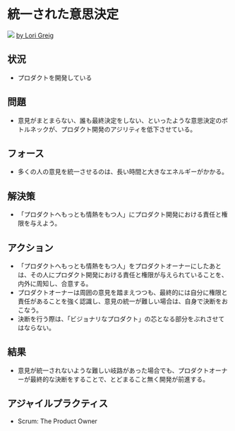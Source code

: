 # 統一された意思決定
![](https://www.dropbox.com/s/p7s0xqow848lxgy/decision_maker.jpg?dl=1)
[by Lori Greig](https://www.flickr.com/photos/lori_greig/5331407245/in/photolist-5cGHia-987RCz-M7ZXG-cYBgzj-aQUzkH-9nCktJ-a4b7bd-9w3Y6-8884cJ-CQPPv-5doH6U-fii48V-4pmRp2-ijuod3-cAnMDj-5do3yC-ityb7M-fqEKy6-nMsEUE-9b3Jbn-nvFrjq-9NFVNX-9NDvLH-yotTZ-eEv8Y-9NEtYQ-9NGKrb-9M2DZZ-9NJybd-9NAsCc-9NF1UU-cidfdU-cidepj-cidezY-cidesE-cidfa9-9NGabs-9NEwpU-9NH11D-9NGBho-9M2DUT-9NGYu8-9NJKMw-drgDqs-7toy7-cideFm-cidf7w-6DjMwL-cidf3q-JdD9b)

## 状況
- プロダクトを開発している

## 問題
- 意見がまとまらない、誰も最終決定をしない、といったような意思決定のボトルネックが、プロダクト開発のアジリティを低下させている。

## フォース
- 多くの人の意見を統一させるのは、長い時間と大きなエネルギーがかかる。

## 解決策
- 「プロダクトへもっとも情熱をもつ人」にプロダクト開発における責任と権限を与えよう。

## アクション
-  「プロダクトへもっとも情熱をもつ人」をプロダクトオーナーにしたあとは、その人にプロダクト開発における責任と権限が与えられていることを、内外に周知し、合意する。
- プロダクトオーナーは周囲の意見を踏まえつつも、最終的には自分に権限と責任があることを強く認識し、意見の統一が難しい場合は、自身で決断をおこなう。
- 決断を行う際は、「ビジョナリなプロダクト」の芯となる部分をぶれさせてはならない。

## 結果
- 意見が統一されないような難しい岐路があった場合でも、プロダクトオーナーが最終的な決断をすることで、とどまること無く開発が前進する。

## アジャイルプラクティス
- Scrum: The Product Owner
